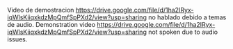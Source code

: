 Video de demostracion
https://drive.google.com/file/d/1ha2IRyx-iqWlsKiiqxkdzMpQmfSpPXd2/view?usp=sharing
no hablado debido a temas de audio.
Demonstration video
https://drive.google.com/file/d/1ha2IRyx-iqWlsKiiqxkdzMpQmfSpPXd2/view?usp=sharing
not spoken due to audio issues.
